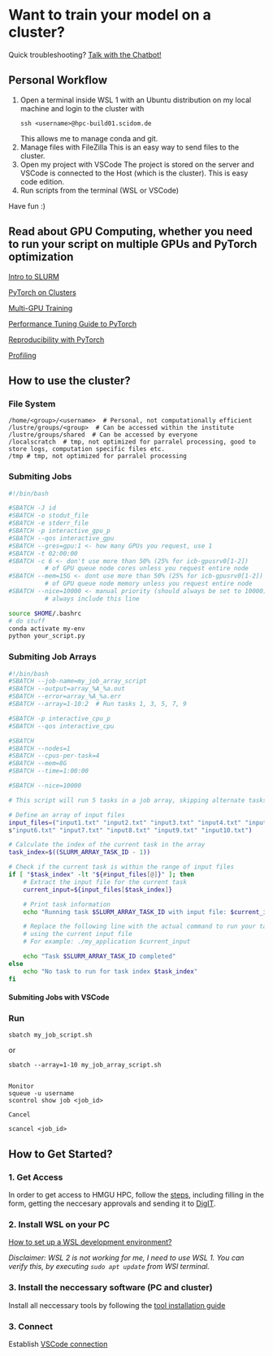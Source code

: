 # Want to train your model on a cluster?

Quick troubleshooting? [Talk with the Chatbot!](https://teams.microsoft.com/l/app/f6405520-7907-4464-8f6e-9889e2fb7d8f?templateInstanceId=e249fd29-3a61-4e73-baae-65341c449294&environment=Default-e229e493-1bf2-40a7-9b84-85f6c23aeed8)

## Personal Workflow

1. Open a terminal inside WSL 1 with an Ubuntu distribution on my local machine and login to the cluster with
   ```
   ssh <username>@hpc-build01.scidom.de
   ```
   This allows me to manage conda and git.
2. Manage files with FileZilla
   This is an easy way to send files to the cluster. 
3. Open my project with VSCode
   The project is stored on the server and VSCode is connected to the Host (which is the cluster). This is easy code edition. 
4. Run scripts from the terminal (WSL or VSCode)

Have fun :) 

## Read about GPU Computing, whether you need to run your script on multiple GPUs and PyTorch optimization

[Intro to SLURM](https://researchcomputing.princeton.edu/support/knowledge-base/slurm)

[PyTorch on Clusters](https://researchcomputing.princeton.edu/support/knowledge-base/pytorch)

[Multi-GPU Training](https://github.com/PrincetonUniversity/multi_gpu_training)

[Performance Tuning Guide to PyTorch](https://pytorch.org/tutorials/recipes/recipes/tuning_guide.html)

[Reproducibility with PyTorch](https://pytorch.org/docs/stable/notes/randomness.html)

[Profiling](https://pytorch.org/tutorials/beginner/profiler.html)

## How to use the cluster?

### File System

```
/home/<group>/<username>  # Personal, not computationally efficient
/lustre/groups/<group>  # Can be accessed within the institute
/lustre/groups/shared  # Can be accessed by everyone
/localscratch  # tmp, not optimized for parralel processing, good to store logs, computation specific files etc. 
/tmp # tmp, not optimized for parralel processing
```

### Submiting Jobs

```bash
#!/bin/bash

#SBATCH -J id
#SBATCH -o stodut_file
#SBATCH -e stderr_file
#SBATCH -p interactive_gpu_p
#SBATCH --qos interactive_gpu
#SBATCH --gres=gpu:1 <- how many GPUs you request, use 1
#SBATCH -t 02:00:00
#SBATCH -c 6 <- don't use more than 50% (25% for icb-gpusrv0[1-2]) 
          # of GPU queue node cores unless you request entire node
#SBATCH --mem=15G <- dont use more than 50% (25% for icb-gpusrv0[1-2]) 
          # of GPU queue node memory unless you request entire node
#SBATCH --nice=10000 <- manual priority (should always be set to 10000), 
          # always include this line

source $HOME/.bashrc
# do stuff
conda activate my-env
python your_script.py
```

### Submiting Job Arrays

```bash
#!/bin/bash
#SBATCH --job-name=my_job_array_script
#SBATCH --output=array_%A_%a.out
#SBATCH --error=array_%A_%a.err
#SBATCH --array=1-10:2  # Run tasks 1, 3, 5, 7, 9

#SBATCH -p interactive_cpu_p
#SBATCH --qos interactive_cpu

#SBATCH 
#SBATCH --nodes=1
#SBATCH --cpus-per-task=4
#SBATCH --mem=8G
#SBATCH --time=1:00:00

#SBATCH --nice=10000

# This script will run 5 tasks in a job array, skipping alternate tasks

# Define an array of input files
input_files=("input1.txt" "input2.txt" "input3.txt" "input4.txt" "input5.txt" 
s"input6.txt" "input7.txt" "input8.txt" "input9.txt" "input10.txt")

# Calculate the index of the current task in the array
task_index=$((SLURM_ARRAY_TASK_ID - 1))

# Check if the current task is within the range of input files
if [ "$task_index" -lt "${#input_files[@]}" ]; then
    # Extract the input file for the current task
    current_input=${input_files[$task_index]}

    # Print task information
    echo "Running task $SLURM_ARRAY_TASK_ID with input file: $current_input"

    # Replace the following line with the actual command to run your task 
    # using the current input file
    # For example: ./my_application $current_input

    echo "Task $SLURM_ARRAY_TASK_ID completed"
else
    echo "No task to run for task index $task_index"
fi
```

#### Submiting Jobs with VSCode

### Run
```
sbatch my_job_script.sh
```
or
```
sbatch --array=1-10 my_job_array_script.sh


Monitor
squeue -u username
scontrol show job <job_id>

Cancel

scancel <job_id>

```



## How to Get Started?

### 1. Get Access

In order to get access to HMGU HPC, follow the [steps](https://hmgu.sharepoint.com/sites/hpc-wiki/SitePages/HPC-Onboarding.aspx?xsdata=MDV8MDJ8YWRhbS5pemRlYnNraUBoZWxtaG9sdHotbXVuaWNoLmRlfGI2NTEwY2I2NDcxMDQ2Y2I4NWYxMDhkYzVmYTM4MDEzfGUyMjllNDkzMWJmMjQwYTc5Yjg0ODVmNmMyM2FlZWQ4fDB8MHw2Mzg0OTA0MDMwMjQxNDUyMzh8VW5rbm93bnxUV0ZwYkdac2IzZDhleUpXSWpvaU1DNHdMakF3TURBaUxDSlFJam9pVjJsdU16SWlMQ0pCVGlJNklrMWhhV3dpTENKWFZDSTZNbjA9fDB8fHw%3D&sdata=YjhFWG51ZmY3VHlsWFJzdnBGcEdiUWhDMkxjT3NiZ2RadEpYd3hJOGlNOD0%3D&CT=1716966009623&OR=OWA-NT-Mail&CID=d7428f61-5cd7-52c5-4840-bfc600eafc2c&clickParams=eyJYLUFwcE5hbWUiOiJNaWNyb3NvZnQgT3V0bG9vayBXZWIgQXBwIiwiWC1BcHBWZXJzaW9uIjoiMjAyNDA0MTkwMDcuMjgiLCJPUyI6IldpbmRvd3MgMTEifQ%3D%3D), including filling in the form, getting the neccesary approvals and sending it to [DigIT](digit-hpc@helmholtz-munich.de). 


### 2. Install WSL on your PC

[How to set up a WSL development environment?](https://learn.microsoft.com/en-us/windows/wsl/setup/environment)

*Disclaimer: WSL 2 is not working for me, I need to use WSL 1. You can verify this, by executing `sudo apt update` from WSl terminal.*


### 3. Install the neccessary software (PC and cluster)

Install all neccessary tools by following the [tool installation guide](https://bioinformatics_core.ascgitlab.helmholtz-muenchen.de/it_hpc_documentation/Installations.html)


### 3. Connect

Establish [VSCode connection](https://bioinformatics_core.ascgitlab.helmholtz-muenchen.de/it_hpc_documentation/Installations.html#VSCode-Cluster-Connection)


